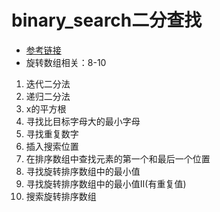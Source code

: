 # binary_search二分查找
- [参考链接](https://www.bilibili.com/video/BV1254y1B7xK?spm_id_from=333.999.0.0)
- 旋转数组相关：8-10

1. 迭代二分法
2. 递归二分法
3. x的平方根
4. 寻找比目标字母大的最小字母
5. 寻找重复数字
6. 插入搜索位置
7. 在排序数组中查找元素的第一个和最后一个位置
8. 寻找旋转排序数组中的最小值
9. 寻找旋转排序数组中的最小值II(有重复值)
10. 搜索旋转排序数组
